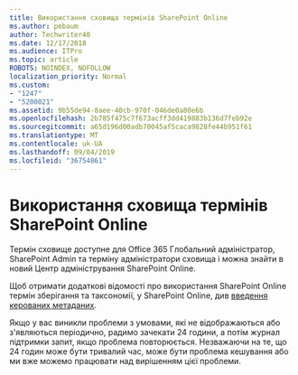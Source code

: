```yaml
---
title: Використання сховища термінів SharePoint Online
ms.author: pebaum
author: Techwriter40
ms.date: 12/17/2018
ms.audience: ITPro
ms.topic: article
ROBOTS: NOINDEX, NOFOLLOW
localization_priority: Normal
ms.custom:
- "1247"
- "5200021"
ms.assetid: 9b55de94-8aee-40cb-970f-046de0a80e6b
ms.openlocfilehash: 2b785f475c7f673acff3dd419883b136d7feb92e
ms.sourcegitcommit: a65d196d00adb70045af5caca9828fe44b951f61
ms.translationtype: MT
ms.contentlocale: uk-UA
ms.lasthandoff: 09/04/2019
ms.locfileid: "36754861"
---
```

# <a name="how-to-use-the-sharepoint-online-term-store"></a>Використання сховища термінів SharePoint Online

Термін сховище доступне для Office 365 Глобальний адміністратор, SharePoint Admin та терміну адміністратори сховища і можна знайти в новий Центр адміністрування SharePoint Online.
  
Щоб отримати додаткові відомості про використання SharePoint Online термін зберігання та таксономії, у SharePoint Online, див [введення керованих метаданих](https://go.microsoft.com/fwlink/?linkid=2044674&amp;clcid=0x409).
  
Якщо у вас виникли проблеми з умовами, які не відображаються або з'являються періодично, радимо зачекати 24 години, а потім журнал підтримки запит, якщо проблема повторюється. Незважаючи на те, що 24 годин може бути тривалий час, може бути проблема кешування або ми вже можемо працювати над вирішенням цієї проблеми.
  